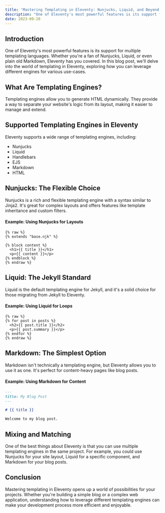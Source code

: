 ```yaml
---
title: 'Mastering Templating in Eleventy: Nunjucks, Liquid, and Beyond'
description: "One of Eleventy's most powerful features is its support for multiple templating languages. Whether you're a fan of Nunjucks, Liquid, or even plain old Markdown, Eleventy has you covered. In this blog post, we'll delve into the world of templating in Eleventy, exploring how you can leverage different engines for various use-cases."
date: 2023-09-20
---
```


## Introduction

One of Eleventy's most powerful features is its support for multiple templating languages. Whether you're a fan of Nunjucks, Liquid, or even plain old Markdown, Eleventy has you covered. In this blog post, we'll delve into the world of templating in Eleventy, exploring how you can leverage different engines for various use-cases.

## What Are Templating Engines?

Templating engines allow you to generate HTML dynamically. They provide a way to separate your website's logic from its layout, making it easier to manage and extend.

## Supported Templating Engines in Eleventy

Eleventy supports a wide range of templating engines, including:

- Nunjucks
- Liquid
- Handlebars
- EJS
- Markdown
- HTML

## Nunjucks: The Flexible Choice

Nunjucks is a rich and flexible templating engine with a syntax similar to Jinja2. It's great for complex layouts and offers features like template inheritance and custom filters.

#### Example: Using Nunjucks for Layouts

```nunjucks
{% raw %}
{% extends "base.njk" %}

{% block content %}
  <h1>{{ title }}</h1>
  <p>{{ content }}</p>
{% endblock %}
{% endraw %}
```

## Liquid: The Jekyll Standard

Liquid is the default templating engine for Jekyll, and it's a solid choice for those migrating from Jekyll to Eleventy.

#### Example: Using Liquid for Loops

```liquid
{% raw %}
{% for post in posts %}
  <h2>{{ post.title }}</h2>
  <p>{{ post.summary }}</p>
{% endfor %}
{% endraw %}
```

## Markdown: The Simplest Option

Markdown isn't technically a templating engine, but Eleventy allows you to use it as one. It's perfect for content-heavy pages like blog posts.

#### Example: Using Markdown for Content

```markdown
---
title: My Blog Post
---

# {{ title }}

Welcome to my blog post.
```

## Mixing and Matching

One of the best things about Eleventy is that you can use multiple templating engines in the same project. For example, you could use Nunjucks for your site layout, Liquid for a specific component, and Markdown for your blog posts.

## Conclusion

Mastering templating in Eleventy opens up a world of possibilities for your projects. Whether you're building a simple blog or a complex web application, understanding how to leverage different templating engines can make your development process more efficient and enjoyable.